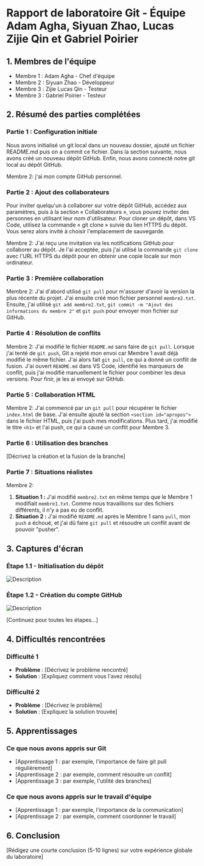 # Rapport de laboratoire Git - Équipe Adam Agha, Siyuan Zhao, Lucas Zijie Qin et Gabriel Poirier

## 1. Membres de l'équipe
- Membre 1 : Adam Agha - Chef d'équipe
- Membre 2 : Siyuan Zhao - Développeur
- Membre 3 : Zijie Lucas Qin - Testeur
- Membre 3 : Gabriel Poirier - Testeur

## 2. Résumé des parties complétées

### Partie 1 : Configuration initiale
Nous avons initialisé un git local dans un nouveau dossier, ajouté un fichier README.md puis on a commit ce fichier. Dans la section suivante, nous avons créé un nouveau dépôt GitHub. Enfin, nous avons connecté notre git local au dépôt GitHub.

Membre 2: j'ai mon compte GitHub personnel. 

### Partie 2 : Ajout des collaborateurs
Pour inviter quelqu'un à collaborer sur votre dépôt GitHub, accédez aux paramètres, puis à la section « Collaborateurs », vous pouvez inviter des personnes en utilisant leur nom d'utilisateur. Pour cloner un dépôt, dans VS Code, utilisez la commande « git clone » suivie du lien HTTPS du dépôt. Vous serez alors invité à choisir l'emplacement de sauvegarde.

Membre 2: J'ai reçu une invitation via les notifications GitHub pour collaborer au dépôt. Je l'ai acceptée, puis j'ai utilisé la commande `git clone` avec l'URL HTTPS du dépôt pour en obtenir une copie locale sur mon ordinateur.

### Partie 3 : Première collaboration
Membre 2: J'ai d'abord utilisé `git pull` pour m'assurer d'avoir la version la plus récente du projet. J'ai ensuite créé mon fichier personnel `membre2.txt`. Ensuite, j'ai utilisé `git add membre2.txt`, `git commit -m "Ajout des informations du membre 2"` et `git push` pour envoyer mon fichier sur GitHub.

### Partie 4 : Résolution de conflits
Membre 2: J'ai modifié le fichier `README.md` sans faire de `git pull`. Lorsque j'ai tenté de `git push`, Git a rejeté mon envoi car Membre 1 avait déjà modifié le même fichier. J'ai alors fait `git pull`, ce qui a donné un conflit de fusion. J'ai ouvert `README.md` dans VS Code, identifié les marqueurs de conflit, puis j'ai modifié manuellement le fichier pour combiner les deux versions. Pour finir, je les ai envoyé sur GitHub.

### Partie 5 : Collaboration HTML
Membre 2: J'ai commencé par un `git pull` pour récupérer le fichier `index.html` de base. J'ai ensuite ajouté la section `<section id="apropos">` dans le fichier HTML, puis j'ai push mes modifications. Plus tard, j'ai modifié le titre `<h1>` et l'ai push, ce qui a causé un conflit pour Membre 3.

### Partie 6 : Utilisation des branches
[Décrivez la création et la fusion de la branche]

### Partie 7 : Situations réalistes
Membre 2: 
1.  **Situation 1 :** J'ai modifié `membre2.txt` en même temps que le Membre 1 modifiait `membre1.txt`. Comme nous travaillions sur des fichiers différents, il n'y a pas eu de conflit.
2.  **Situation 2 :** J'ai modifié `README.md` après le Membre 1 sans `pull`, mon `push` a échoué, et j'ai dû faire `git pull` et résoudre un conflit avant de pouvoir "pusher".

## 3. Captures d'écran

### Étape 1.1 - Initialisation du dépôt
![Description](chemin/vers/capture1.png)

### Étape 1.2 - Création du compte GitHub
![Description](chemin/vers/capture2.png)

[Continuez pour toutes les étapes...]

## 4. Difficultés rencontrées

### Difficulté 1
- **Problème** : [Décrivez le problème rencontré]
- **Solution** : [Expliquez comment vous l'avez résolu]

### Difficulté 2
- **Problème** : [Décrivez le problème]
- **Solution** : [Expliquez la solution trouvée]

## 5. Apprentissages

### Ce que nous avons appris sur Git
- [Apprentissage 1 : par exemple, l'importance de faire git pull régulièrement]
- [Apprentissage 2 : par exemple, comment résoudre un conflit]
- [Apprentissage 3 : par exemple, l'utilité des branches]

### Ce que nous avons appris sur le travail d'équipe
- [Apprentissage 1 : par exemple, l'importance de la communication]
- [Apprentissage 2 : par exemple, comment coordonner le travail]

## 6. Conclusion
[Rédigez une courte conclusion (5-10 lignes) sur votre expérience globale du laboratoire]